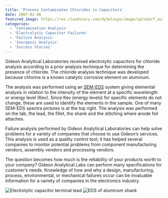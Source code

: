 ```yaml
---
title: 'Process Contaminates Chlorides in Capacitors'
date: 2007-02-06
featured_image: https://res.cloudinary.com/dy3wlzuye/image/upload/f_auto,c_scale,w_250/v1/GideonLabs/electrolytic-capacitor-terminal-lead.jpg
categories:
  - 'Contamination Analysis'
  - 'Electrolytic Capacitor Failures'
  - 'Failure Analysis'
  - 'Inorganic Analysis'
  - 'Success Stories'
---
```


Gideon Analytical Laboratories received electrolytic capacitors for chloride analysis according to a prior analysis technique for determining the presence of chloride. The chloride analysis technique was developed because chlorine is a known catalytic corrosive element on aluminum.

The analysis was performed using an [SEM-EDS](/analytical-services/scanning-electron-microscopy/) system giving elemental analysis in relation to the intensity of the element at a specific wavelength or energy level (Kev). Since Kev (energy levels) for specific elements do not change, these are used to identify the elements in the sample. One of many SEM-EDS spectra pictures is at the top right. The analysis was performed on the tab, the lead, the fillet, the shank and the stitching where anode foil attaches.

Failure analysis performed by Gideon Analytical Laboratories can help solve problems for a variety of companies that choose to use Gideon’s services. This analysis is used as a quality control tool; it has helped several companies to monitor potential problems from component manufacturing vendors, assembly vendors and processing vendors.

The question becomes how much is the reliability of your products worth to your company? Gideon Analytical Labs can perform many specifications for customer’s needs. Knowledge of how and why a design, manufacturing, process, environmental, or mechanical failures occur can be invaluable information for a variety of companies in the electronics industry.

![Electrolytic capacitor terminal lead](https://res.cloudinary.com/dy3wlzuye/image/upload/f_auto,c_scale,w_300/GideonLabs/electrolytic-capacitor-terminal-lead.jpg 'Electrolytic capacitor terminal lead')
![EDS of aluminum shank](https://res.cloudinary.com/dy3wlzuye/image/upload/f_auto,c_scale,w_300/GideonLabs/EDS-of-aluminum-shank.jpg 'EDS of aluminum shank')
